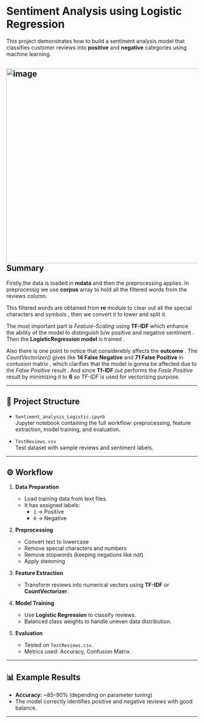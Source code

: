 # Sentiment Analysis using Logistic Regression

This project demonstrates how to build a sentiment analysis model that classifies customer reviews into **positive** and **negative** categories using machine learning.

## <img width="512" height="512" alt="image" src="https://github.com/user-attachments/assets/42c5d45c-e646-425a-956d-a6e530ff898b" />Summary 
  Firstly,the data is loaded in **mdata** and then the preprocessing applies. In preprocessig we use **corpus** array to hold all the filtered words from the reviews column.
  
  This filtered words are obtained from **re** module to clear out all the special characters and symbols , then we convert it to lower and split it.
  
  The most important part is  _Feature-Scaling_ using **TF-IDF** which enhance the ability of the model to distinguish b/w positive and negative sentiment . Then the                  **LogisticRegression model** is trained .

  Also there is one point to notice that considerebly affects the  **outcome** . The _CountVectorizer()_ gives like **14 False Negative** and **71 False Positive** in contusion      matrix , which clarifies that the model is gonna be affected due to the _False Positive_ result . And since **Tf-IDF** out performs the _Fasle Positive_ result by minimizing it    to **6** so _TF-IDF_ is used for vectorizing purpose.

---

## 📂 Project Structure

- `Sentiment_analysis_Logistic.ipynb`  
  Jupyter notebook containing the full workflow: preprocessing, feature extraction, model training, and evaluation.

- `TestReviews.csv`  
  Test dataset with sample reviews and sentiment labels.

---

## ⚙️ Workflow

1. **Data Preparation**
   - Load training data from text files.
   - It has assigned labels:  
     - `1` → Positive  
     - `0` → Negative  

2. **Preprocessing**
   - Convert text to lowercase  
   - Remove special characters and numbers  
   - Remove stopwords (keeping negations like *not*)  
   - Apply stemming  

3. **Feature Extraction**
   - Transform reviews into numerical vectors using **TF-IDF** or **CountVectorizer**.  

4. **Model Training**
   - Use **Logistic Regression** to classify reviews.  
   - Balanced class weights to handle uneven data distribution.  

5. **Evaluation**
   - Tested on `TestReviews.csv`.  
   - Metrics used: Accuracy, Confusion Matrix.  

---

## 📊 Example Results

- **Accuracy:** ~85–90% (depending on parameter tuning)  
- The model correctly identifies positive and negative reviews with good balance.  

---

